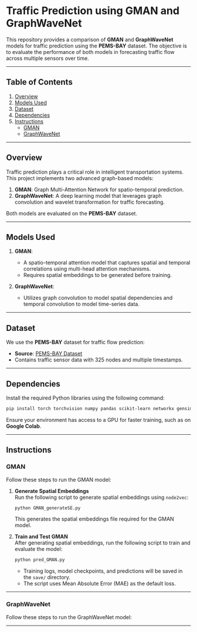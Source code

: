# Traffic Prediction using GMAN and GraphWaveNet

This repository provides a comparison of **GMAN** and **GraphWaveNet** models for traffic prediction using the **PEMS-BAY** dataset. The objective is to evaluate the performance of both models in forecasting traffic flow across multiple sensors over time.

---

## Table of Contents

1. [Overview](#overview)
2. [Models Used](#models-used)
3. [Dataset](#dataset)
4. [Dependencies](#dependencies)
5. [Instructions](#instructions)
   - [GMAN](#gman)
   - [GraphWaveNet](#graphwavenet)

---

## Overview

Traffic prediction plays a critical role in intelligent transportation systems. This project implements two advanced graph-based models:

1. **GMAN**: Graph Multi-Attention Network for spatio-temporal prediction.  
2. **GraphWaveNet**: A deep learning model that leverages graph convolution and wavelet transformation for traffic forecasting.

Both models are evaluated on the **PEMS-BAY** dataset.

---

## Models Used

1. **GMAN**:
   - A spatio-temporal attention model that captures spatial and temporal correlations using multi-head attention mechanisms.
   - Requires spatial embeddings to be generated before training.

2. **GraphWaveNet**:
   - Utilizes graph convolution to model spatial dependencies and temporal convolution to model time-series data.

---

## Dataset

We use the **PEMS-BAY** dataset for traffic flow prediction:
- **Source**: [PEMS-BAY Dataset](https://zenodo.org/records/4263971#.Yt5GCOxKj0o)
- Contains traffic sensor data with 325 nodes and multiple timestamps.

---

## Dependencies

Install the required Python libraries using the following command:

```bash
pip install torch torchvision numpy pandas scikit-learn networkx gensim
```

Ensure your environment has access to a GPU for faster training, such as on **Google Colab**.

---

## Instructions

### GMAN

Follow these steps to run the GMAN model:

1. **Generate Spatial Embeddings**  
   Run the following script to generate spatial embeddings using `node2vec`:

   ```bash
   python GMAN_generateSE.py
   ```

   This generates the spatial embeddings file required for the GMAN model.

2. **Train and Test GMAN**  
   After generating spatial embeddings, run the following script to train and evaluate the model:

   ```bash
   python pred_GMAN.py
   ```

   - Training logs, model checkpoints, and predictions will be saved in the `save/` directory.
   - The script uses Mean Absolute Error (MAE) as the default loss.

---

### GraphWaveNet

Follow these steps to run the GraphWaveNet model:



---
